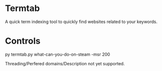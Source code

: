 # Termtab
 A quick term indexing tool to quickly find websites related to your keywords.

# Controls
 py termtab.py what-can-you-do-on-steam -msr 200

 Threading/Perfered domains/Description not yet supported.
